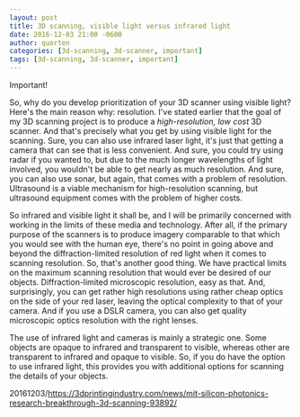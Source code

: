```yaml
---
layout: post
title: 3D scanning, visible light versus infrared light
date: 2016-12-03 21:00 -0600
author: quorten
categories: [3d-scanning, 3d-scanner, important]
tags: [3d-scanning, 3d-scanner, important]
---
```


Important!

So, why do you develop prioritization of your 3D scanner using visible
light?  Here's the main reason why: resolution.  I've stated earlier
that the goal of my 3D scanning project is to produce a
_high-resolution, low cost_ 3D scanner.  And that's precisely what you
get by using visible light for the scanning.  Sure, you can also use
infrared laser light, it's just that getting a camera that can see
that is less convenient.  And sure, you could try using radar if you
wanted to, but due to the much longer wavelengths of light involved,
you wouldn't be able to get nearly as much resolution.  And sure, you
can also use sonar, but again, that comes with a problem of
resolution.  Ultrasound is a viable mechanism for high-resolution
scanning, but ultrasound equipment comes with the problem of higher
costs.

<!-- more -->

So infrared and visible light it shall be, and I will be primarily
concerned with working in the limits of these media and technology.
After all, if the primary purpose of the scanners is to produce
imagery comparable to that which you would see with the human eye,
there's no point in going above and beyond the diffraction-limited
resolution of red light when it comes to scanning resolution.  So,
that's another good thing.  We have practical limits on the maximum
scanning resolution that would ever be desired of our objects.
Diffraction-limited microscopic resolution, easy as that.  And,
surprisingly, you can get rather high resolutions using rather cheap
optics on the side of your red laser, leaving the optical complexity
to that of your camera.  And if you use a DSLR camera, you can also
get quality microscopic optics resolution with the right lenses.

The use of infrared light and cameras is mainly a strategic one.  Some
objects are opaque to infrared and transparent to visible, whereas
other are transparent to infrared and opaque to visible.  So, if you
do have the option to use infrared light, this provides you with
additional options for scanning the details of your objects.

20161203/https://3dprintingindustry.com/news/mit-silicon-photonics-research-breakthrough-3d-scanning-93892/
